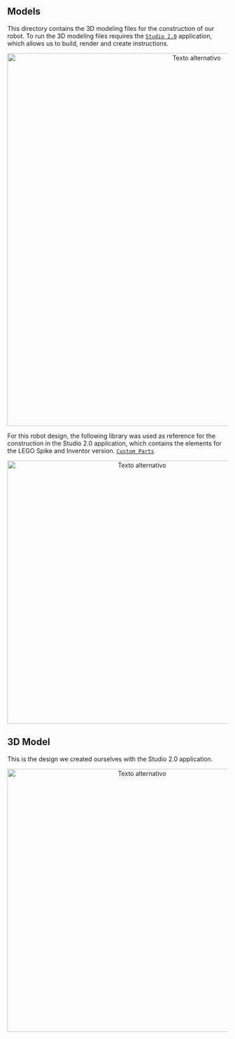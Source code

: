 ## Models
This directory contains the 3D modeling files for the construction of our robot.  To run the 3D modeling files requires the [`Studio 2.0`](https://www.bricklink.com/v3/studio/download.page) application, which allows us to build, render and create instructions.

<div style="text-align: center;">
  <img src="https://github.com/csvprobotica/RoSGhost/blob/main/models/Studio2.0.png" alt="Texto alternativo" width="850"/>
</div>

For this robot design, the following library was used as reference for the construction in the Studio 2.0 application, which contains the elements for the LEGO Spike and Inventor version. [`Custom Parts`](https://github.com/csvprobotica/RoSGhost/blob/main/models/CustomParts.rar)

<div style="text-align: center;">
  <img src="https://github.com/csvprobotica/RoSGhost/blob/main/models/CustomParts.png" alt="Texto alternativo" width="600"/>
</div>


## 3D Model
This is the design we created ourselves with the Studio 2.0 application.

<div style="text-align: center;">
  <img src="https://github.com/csvprobotica/RoSGhost/blob/main/models/3D_Model_View.jpg" alt="Texto alternativo" width="600"/>
</div>


